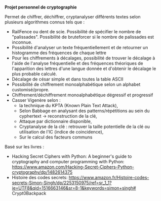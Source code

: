 **Projet personnel de cryptographie**

Permet de chiffrer, déchiffrer, cryptanalyser différents textes selon plusieurs algorithmes connus tels que : 
- RailFence ou dent de scie. Possibilité de spécifier le nombre de "palissades". Possibilité de bruteforcer si le nombre de palissades est inconnue.
- Possibilité d'analyser un texte fréquentiellement et de retourner un histogramme des fréquences de chaque lettre
- Pour les chiffrements à décalages, possibilité de trouver le décalage à l'aide de l'analyse fréquentielle et des fréquences théoriques de l'apparition des lettres d'une langue donnée et d'obtenir le décalage le plus probable calculé.
- Décalage de césar simple et dans toutes la table ASCII
- Possibilité de chiffrement monoalphabétique selon un alphabet customisé/propre.
- Chiffrement/déchiffrement monoalphabétique dégressif et progressif
- Casser Vigenère selon : 
	- la technique du KPTA (Known Plain Text Attack),
	- Selon Babbage en analysant des patterns/répétitions au sein du cyphertext -> reconstruction de la clé,
	- Attaque par dictionnaire disponible,
	- Cryptanalyse de la clé : retrouver la taille potentielle de la clé ou utilisation de l'IC (indice de coincidence),
	- Sur le calcul des facteurs communs

Basé sur les livres : 
- Hacking Secret Ciphers with Python: A beginner's guide to cryptography and computer programming with Python: https://www.amazon.com/Hacking-Secret-Ciphers-Python-cryptography/dp/1482614375
- Histoire des codes secrets: https://www.amazon.fr/Histoire-codes-secrets-Simon-Singh/dp/2253150975/ref=sr_1_1?ie=UTF8&qid=1516663146&sr=8-1&keywords=simon+singh# Crypt0Backpack
